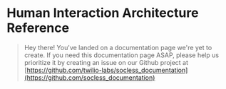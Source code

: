 # Human Interaction Architecture Reference
> Hey there! You've landed on a documentation page we're yet to create. If you need this documentation page ASAP, please help us prioritize it by creating an issue on our Github project at [https://github.com/twilio-labs/socless_documentation](https://github.com/socless_documentation)
